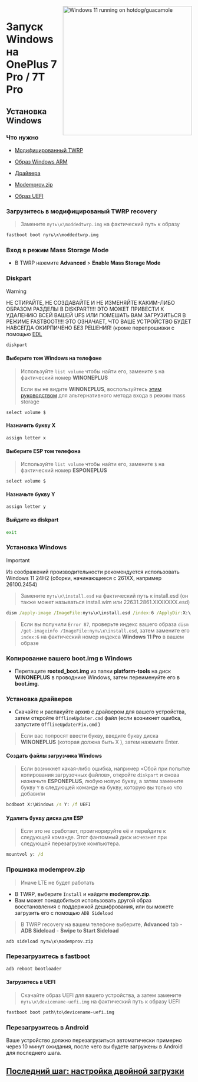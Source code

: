 <img align="right" src="https://github.com/n00b69/woa-op7/blob/main/op7.png" width="350" alt="Windows 11 running on hotdog/guacamole">

# Запуск Windows на OnePlus 7 Pro / 7T Pro

## Установка Windows

### Что нужно
- [Модифицированный TWRP](https://github.com/n00b69/woa-op7/releases/download/Files/moddedtwrp.img)

- [Образ Windows ARM](https://arkt-7.github.io/woawin/)
  
- [Драйвера](https://github.com/n00b69/woa-op7/releases/tag/Drivers)

- [Modemprov.zip](https://github.com/n00b69/woa-op7/releases/download/Files/modemprov.zip)

- [Образ UEFI](https://github.com/n00b69/woa-op7/releases/tag/UEFI)

### Загрузитесь в модифицированый TWRP recovery
> Замените `путь\к\moddedtwrp.img` на фактический путь к образу
```cmd
fastboot boot путь\к\moddedtwrp.img
```

### Вход в режим Mass Storage Mode
- В TWRP нажмите **Advanced** > **Enable Mass Storage Mode**

### Diskpart
> [!WARNING]
> НЕ СТИРАЙТЕ, НЕ СОЗДАВАЙТЕ И НЕ ИЗМЕНЯЙТЕ КАКИМ-ЛИБО ОБРАЗОМ РАЗДЕЛЫ В DISKPART!!!! ЭТО МОЖЕТ ПРИВЕСТИ К УДАЛЕНИЮ ВСЕЙ ВАШЕЙ UFS ИЛИ ПОМЕШАТЬ ВАМ ЗАГРУЗИТЬСЯ В РЕЖИМЕ FASTBOOT!!!! ЭТО ОЗНАЧАЕТ, ЧТО ВАШЕ УСТРОЙСТВО БУДЕТ НАВСЕГДА ОКИРПИЧЕНО БЕЗ РЕШЕНИЯ! (кроме перепрошивки с помощью [EDL](edl-ru.md)
```cmd
diskpart
```

#### Выберите том Windows на телефоне
> Используйте `list volume` чтобы найти его, замените `$` на фактический номер **WINONEPLUS**
>
> Если вы не видите **WINONEPLUS**, воспользуйтесь [этим руководством](troubleshooting-ru.md#mass-storage-mode-does-not-work) для альтернативного метода входа в режим mass storage 
```diskpart
select volume $
``` 

#### Назначить букву X
```diskpart
assign letter x
``` 

#### Выберите ESP том телефона
> Используйте `list volume` чтобы найти его, замените `$` на фактический номер **ESPONEPLUS**
```diskpart
select volume $
``` 

#### Назначьте букву Y
```diskpart
assign letter y
```

#### Выйдите из diskpart
```cmd
exit
```

### Установка Windows
> [!Important]
> Из соображений производительности рекомендуется использовать Windows 11 24H2 (сборки, начинающиеся с 261XX, например 26100.2454)

> Замените `путь\к\install.esd` на фактический путь к install.esd (он также может называться install.wim или 22631.2861.XXXXXXX.esd)

```cmd
dism /apply-image /ImageFile:путь\к\install.esd /index:6 /ApplyDir:X:\
```

> Если вы получили `Error 87`, проверьте индекс вашего образа `dism /get-imageinfo /ImageFile:путь\к\install.esd`, затем замените его `index:6` на фактический номер индекса **Windows 11 Pro** в вашем образе

### Копирование вашего boot.img в Windows
- Перетащите **rooted_boot.img** из папки **platform-tools** на диск **WINONEPLUS** в проводнике Windows, затем переименуйте его в **boot.img**.

### Установка драйверов
- Скачайте и распакуйте архив с драйвером для вашего устройства, затем откройте `OfflineUpdater.cmd` файл (если возникнет ошибка, запустите `OfflineUpdaterFix.cmd` )

> Если вас попросят ввести букву, введите букву диска **WINONEPLUS** (которая должна быть X ), затем нажмите Enter.
  
#### Создать файлы загрузчика Windows
> Если возникнет какая-либо ошибка, например «Сбой при попытке копирования загрузочных файлов», откройте `diskpart` и снова назначьте **ESPONEPLUS**, любую новую букву, а затем замените букву `Y` в следующей команде на букву, которую вы только что добавили 
```cmd
bcdboot X:\Windows /s Y: /f UEFI
```

#### Удалить букву диска для ESP
> Если это не сработает, проигнорируйте её и перейдите к следующей команде. Этот фантомный диск исчезнет при следующей перезагрузке компьютера.
```cmd
mountvol y: /d
```

### Прошивка modemprov.zip
> Иначе LTE не будет работать
- В TWRP, выберите `Install` и найдите **modemprov.zip**.
- Вам может понадобиться использовать другой образ восстановления с поддержкой дешифрования, или вы можете загрузить его с помощью `ADB Sideload`
> В TWRP recovery на вашем телефоне выберите, **Advanced** tab - **ADB Sideload** - **Swipe to Start Sideload**
```cmd
adb sideload путь\к\modemprov.zip
```

### Перезагрузитесь в fastboot
```cmd
adb reboot bootloader
```

#### Загрузитесь в  UEFI
> Скачайте образ UEFI для вашего устройства, а затем замените `путь\к\devicename-uefi.img` на фактический путь к образу UEFI
```cmd
fastboot boot path\to\devicename-uefi.img
```

### Перезагрузитесь в Android
Ваше устройство должно перезагрузиться автоматически примерно через 10 минут ожидания, после чего вы будете загружены в Android для последнего шага.

## [Последний шаг: настройка двойной загрузки](dualboot-selection-ru.md)


















